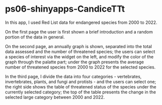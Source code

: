 # ps06-shinyapps-CandiceTTt


In this app, I used Red List data for endangered species from 2000 to 2022. 

On the first page the user is first shown a brief introduction and a random portion of the data in general. 

On the second page, an annually graph is shown, separated into the total data assessed and the number of threatened species; the users can select a species of interest via the widget on the left, and modify the color of the graph through the palatte part;  under the graph presents the average number of threatened species from 2000 to 2022 for the selected species. 

In the third page, I divide the data into four categories - vertebrates, invertebrates, plants, and fungi and protists - and the users can select one; the right side shows the table of threatened status of the species under the currently selected category; the top of the table presents the change in the selected large category between 2000 and 2022.